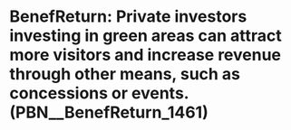 # BenefReturn: __Private investors investing in green areas can attract more visitors and increase revenue through other means, such as concessions or events.__ (PBN__BenefReturn_1461)

